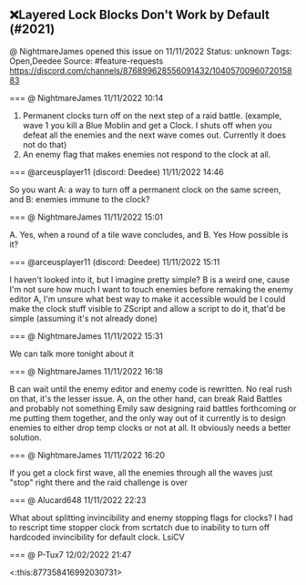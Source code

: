 ## ❌Layered Lock Blocks Don't Work by Default (#2021)
@ NightmareJames opened this issue on 11/11/2022
Status: unknown
Tags: Open,Deedee
Source: #feature-requests https://discord.com/channels/876899628556091432/1040570096072015883


=== @ NightmareJames 11/11/2022 10:14

1.  Permanent clocks turn off on the next step of a raid battle.  (example, wave 1 you kill a Blue Moblin and get a Clock.  I shuts off when you defeat all the enemies and the next wave comes out.  Currently it does not do that)
2.  An enemy flag that makes enemies not respond to the clock at all.

=== @arceusplayer11 (discord: Deedee) 11/11/2022 14:46

So you want A: a way to turn off a permanent clock on the same screen, and B: enemies immune to the clock?

=== @ NightmareJames 11/11/2022 15:01

A.  Yes, when a round of a tile wave concludes, and B.  Yes
How possible is it?

=== @arceusplayer11 (discord: Deedee) 11/11/2022 15:11

I haven't looked into it, but I imagine pretty simple?
B is a weird one, cause I'm not sure how much I want to touch enemies before remaking the enemy editor
A, I'm unsure what best way to make it accessible would be
I could make the clock stuff visible to ZScript and allow a script to do it, that'd be simple (assuming it's not already done)

=== @ NightmareJames 11/11/2022 15:31

We can talk more tonight about it

=== @ NightmareJames 11/11/2022 16:18

B can wait until the enemy editor and enemy code is rewritten.  No real rush on that, it's the lesser issue.
A, on the other hand, can break Raid Battles and probably not something Emily saw designing raid battles forthcoming or me putting them together, and the only way out of it currently is to design enemies to either drop temp clocks or not at all.  It obviously needs a better solution.

=== @ NightmareJames 11/11/2022 16:20

If you get a clock first wave, all the enemies through all the waves just "stop" right there and the raid challenge is over

=== @ Alucard648 11/11/2022 22:23

What about splitting invincibility and enemy stopping flags for clocks? I had to rescript time stopper clock from scrtatch due to inability to turn off hardcoded invincibility for default clock. LsiCV

=== @ P-Tux7 12/02/2022 21:47

<:this:877358416992030731>
